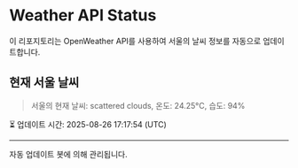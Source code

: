 
# Weather API Status

이 리포지토리는 OpenWeather API를 사용하여 서울의 날씨 정보를 자동으로 업데이트합니다.

## 현재 서울 날씨
> 서울의 현재 날씨: scattered clouds, 온도: 24.25°C, 습도: 94%

⏳ 업데이트 시간: 2025-08-26 17:17:54 (UTC)

---
자동 업데이트 봇에 의해 관리됩니다.
